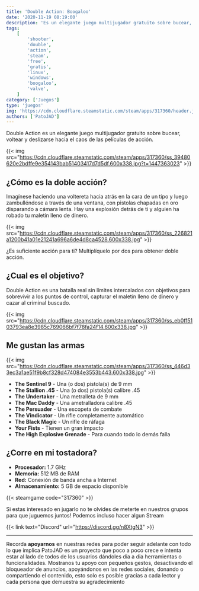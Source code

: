 ```yaml
---
title: 'Double Action: Boogaloo'
date: '2020-11-19 08:19:00'
description: 'Es un elegante juego multijugador gratuito sobre bucear, voltear y deslizarse hacia el caos de las películas de acción.'
tags:
    [
        'shooter',
        'double',
        'action',
        'steam',
        'free',
        'gratis',
        'linux',
        'windows',
        'boogaloo',
        'valve',
    ]
category: ['Juegos']
type: 'juegos'
img: 'https://cdn.cloudflare.steamstatic.com/steam/apps/317360/header.jpg'
authors: ['PatoJAD']
---
```


Double Action es un elegante juego multijugador gratuito sobre bucear, voltear y deslizarse hacia el caos de las películas de acción.

{{< img src="https://cdn.cloudflare.steamstatic.com/steam/apps/317360/ss_39480620e2bdffe9e354143bab51403417d7d5df.600x338.jpg?t=1447363023" >}}

## ¿Cómo es la doble acción?

Imagínese haciendo una voltereta hacia atrás en la cara de un tipo y luego zambulléndose a través de una ventana, con pistolas chapadas en oro disparando a cámara lenta. Hay una explosión detrás de ti y alguien ha robado tu maletín lleno de dinero.

{{< img src="https://cdn.cloudflare.steamstatic.com/steam/apps/317360/ss_226821a1200b41a01e21241a696a6de4d8ca4528.600x338.jpg" >}}

¿Es suficiente acción para ti? Multiplíquelo por dos para obtener doble acción.

## ¿Cual es el objetivo?

Double Action es una batalla real sin límites intercalados con objetivos para sobrevivir a los puntos de control, capturar el maletín lleno de dinero y cazar al criminal buscado.

{{< img src="https://cdn.cloudflare.steamstatic.com/steam/apps/317360/ss_eb0ff5103793ea8e3985c769066bf7f78fa24f14.600x338.jpg" >}}

## Me gustan las armas

{{< img src="https://cdn.cloudflare.steamstatic.com/steam/apps/317360/ss_446d33ec3a1ae51f9b8cf328d474084e3553b443.600x338.jpg" >}}

-   **The Sentinel 9** - Una (o dos) pistola(s) de 9 mm
-   **The Stallion .45** - Una (o dos) pistola(s) calibre .45
-   **The Undertaker** - Una metralleta de 9 mm
-   **The Mac Daddy** - Una ametralladora calibre .45
-   **The Persuader** - Una escopeta de combate
-   **The Vindicator** - Un rifle completamente automático
-   **The Black Magic** - Un rifle de ráfaga
-   **Your Fists** - Tienen un gran impacto
-   **The High Explosive Grenade** - Para cuando todo lo demás falla

## ¿Corre en mi tostadora?

-   **Procesador:** 1.7 GHz
-   **Memoria:** 512 MB de RAM
-   **Red:** Conexión de banda ancha a Internet
-   **Almacenamiento:** 5 GB de espacio disponible

{{< steamgame code="317360" >}}

Si estas interesado en jugarlo no te olvides de meterte en nuestros grupos para que juguemos juntos! Podemos incluso hacer algun Stream

{{< link text="Discord" url="https://discord.gg/n8XtgN3" >}}

---

Recorda **apoyarnos** en nuestras redes para poder seguir adelante con todo lo que implica PatoJAD es un proyecto que poco a poco crece e intenta estar al lado de todos de los usuarios dándoles dia a dia herramientas o funcionalidades. Mostranos tu apoyo con pequeños gestos, desactivando el bloqueador de anuncios, apoyándonos en las redes sociales, donando o compartiendo el contenido, esto solo es posible gracias a cada lector y cada persona que demuestra su agradecimiento
